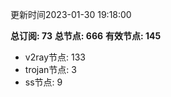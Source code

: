 更新时间2023-01-30 19:18:00

**总订阅: 73**
**总节点: 666**
**有效节点: 145**
- v2ray节点: 133
- trojan节点: 3
- ss节点: 9
